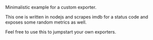 Minimalistic example for a custom exporter.

This one is written in nodejs and scrapes imdb for a status code and exposes some random metrics as well.

Feel free to use this to jumpstart your own exporters.
